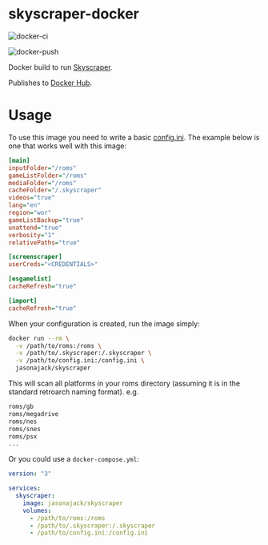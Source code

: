 # skyscraper-docker

![docker-ci](https://github.com/jasonajack/skyscraper-docker/actions/workflows/docker-build-ci.yml/badge.svg)

![docker-push](https://github.com/jasonajack/skyscraper-docker/actions/workflows/build-and-push.yml/badge.svg)

Docker build to run [Skyscraper](https://github.com/muldjord/skyscraper).

Publishes to [Docker Hub](https://hub.docker.com/repository/docker/jasonajack/skyscraper).

# Usage

To use this image you need to write a basic [config.ini](https://github.com/muldjord/skyscraper/blob/master/docs/CONFIGINI.md). The example below is one that works well with this image:

```ini
[main]
inputFolder="/roms"
gameListFolder="/roms"
mediaFolder="/roms"
cacheFolder="/.skyscraper"
videos="true"
lang="en"
region="wor"
gameListBackup="true"
unattend="true"
verbosity="1"
relativePaths="true"

[screenscraper]
userCreds="<CREDENTIALS>"

[esgamelist]
cacheRefresh="true"

[import]
cacheRefresh="true"
```

When your configuration is created, run the image simply:

```bash
docker run --rm \
  -v /path/to/roms:/roms \
  -v /path/to/.skyscraper:/.skyscraper \
  -v /path/to/config.ini:/config.ini \
  jasonajack/skyscraper
```

This will scan all platforms in your roms directory (assuming it is in the standard retroarch naming format). e.g.

```bash
roms/gb
roms/megadrive
roms/nes
roms/snes
roms/psx
...
```

Or you could use a `docker-compose.yml`:

```yaml
version: "3"

services:
  skyscraper:
    image: jasonajack/skyscraper
    volumes:
      - /path/to/roms:/roms
      - /path/to/.skyscraper:/.skyscraper
      - /path/to/config.ini:/config.ini
```
